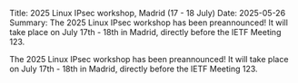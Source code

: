 Title: 2025 Linux IPsec workshop, Madrid (17 - 18 July)
Date: 2025-05-26
Summary: The 2025 Linux IPsec workshop has been preannounced! It will take place on July 17th - 18th in Madrid, directly before the IETF Meeting 123.

The 2025 Linux IPsec workshop has been preannounced! It will take place on July 17th - 18th in Madrid, directly before the IETF Meeting 123.
